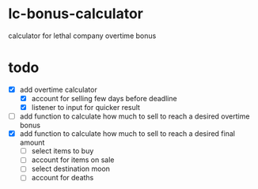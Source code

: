 # lc-bonus-calculator

calculator for lethal company overtime bonus

# todo

- [X] add overtime calculator
  - [X] account for selling few days before deadline
  - [X] listener to input for quicker result
- [ ] add function to calculate how much to sell to reach a desired overtime bonus
- [X] add function to calculate how much to sell to reach a desired final amount
  - [ ] select items to buy
  - [ ] account for items on sale
  - [ ] select destination moon
  - [ ] account for deaths
